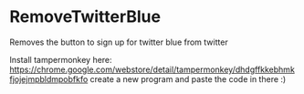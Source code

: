 # RemoveTwitterBlue
Removes the button to sign up for twitter blue from twitter



Install tampermonkey here: https://chrome.google.com/webstore/detail/tampermonkey/dhdgffkkebhmkfjojejmpbldmpobfkfo
create a new program and paste the code in there :)
